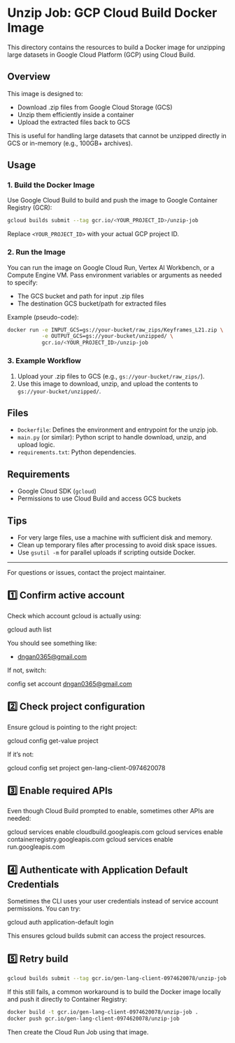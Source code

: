 # Unzip Job: GCP Cloud Build Docker Image

This directory contains the resources to build a Docker image for unzipping large datasets in Google Cloud Platform (GCP) using Cloud Build.

## Overview

This image is designed to:
- Download .zip files from Google Cloud Storage (GCS)
- Unzip them efficiently inside a container
- Upload the extracted files back to GCS

This is useful for handling large datasets that cannot be unzipped directly in GCS or in-memory (e.g., 100GB+ archives).

## Usage

### 1. Build the Docker Image

Use Google Cloud Build to build and push the image to Google Container Registry (GCR):

```sh
gcloud builds submit --tag gcr.io/<YOUR_PROJECT_ID>/unzip-job
```

Replace `<YOUR_PROJECT_ID>` with your actual GCP project ID.

### 2. Run the Image

You can run the image on Google Cloud Run, Vertex AI Workbench, or a Compute Engine VM. Pass environment variables or arguments as needed to specify:
- The GCS bucket and path for input .zip files
- The destination GCS bucket/path for extracted files

Example (pseudo-code):

```sh
docker run -e INPUT_GCS=gs://your-bucket/raw_zips/Keyframes_L21.zip \
           -e OUTPUT_GCS=gs://your-bucket/unzipped/ \
           gcr.io/<YOUR_PROJECT_ID>/unzip-job
```

### 3. Example Workflow

1. Upload your .zip files to GCS (e.g., `gs://your-bucket/raw_zips/`).
2. Use this image to download, unzip, and upload the contents to `gs://your-bucket/unzipped/`.

## Files
- `Dockerfile`: Defines the environment and entrypoint for the unzip job.
- `main.py` (or similar): Python script to handle download, unzip, and upload logic.
- `requirements.txt`: Python dependencies.

## Requirements
- Google Cloud SDK (`gcloud`)
- Permissions to use Cloud Build and access GCS buckets

## Tips
- For very large files, use a machine with sufficient disk and memory.
- Clean up temporary files after processing to avoid disk space issues.
- Use `gsutil -m` for parallel uploads if scripting outside Docker.

---

For questions or issues, contact the project maintainer.

## 1️⃣ Confirm active account

Check which account gcloud is actually using:

gcloud auth list


You should see something like:

* dngan0365@gmail.com


If not, switch:

 config set account dngan0365@gmail.com

## 2️⃣ Check project configuration

Ensure gcloud is pointing to the right project:

gcloud config get-value project


If it’s not:

gcloud config set project gen-lang-client-0974620078

## 3️⃣ Enable required APIs

Even though Cloud Build prompted to enable, sometimes other APIs are needed:

gcloud services enable cloudbuild.googleapis.com
gcloud services enable containerregistry.googleapis.com
gcloud services enable run.googleapis.com

## 4️⃣ Authenticate with Application Default Credentials

Sometimes the CLI uses your user credentials instead of service account permissions. You can try:

gcloud auth application-default login


This ensures gcloud builds submit can access the project resources.

## 5️⃣ Retry build
```bash
gcloud builds submit --tag gcr.io/gen-lang-client-0974620078/unzip-job
```
If this still fails, a common workaround is to build the Docker image locally and push it directly to Container Registry:
```bash
docker build -t gcr.io/gen-lang-client-0974620078/unzip-job .
docker push gcr.io/gen-lang-client-0974620078/unzip-job
```

Then create the Cloud Run Job using that image.